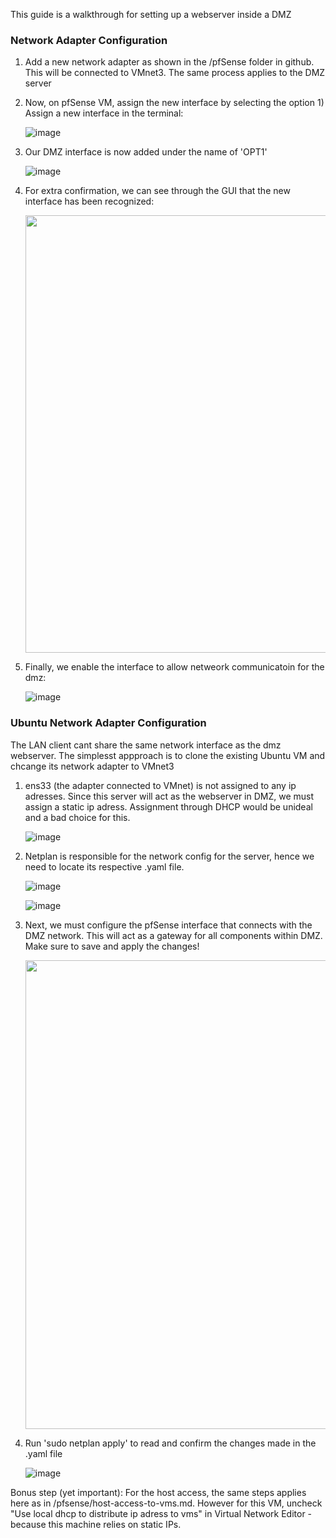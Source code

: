 This guide is a walkthrough for setting up a webserver inside a DMZ

### Network Adapter Configuration

1. Add a new network adapter as shown in the /pfSense folder in github. This will be connected to VMnet3. The same process applies to the DMZ server

2. Now, on pfSense VM, assign the new interface by selecting the option  1) Assign a new interface in the terminal:

   ![image](https://github.com/user-attachments/assets/3a84be8e-71bb-4440-b337-93e3fd413e8e)

3. Our DMZ interface is now added under the name of 'OPT1' 

   ![image](https://github.com/user-attachments/assets/cba20c8f-d9b7-4830-9a87-63b4de6ca0e1)

4. For extra confirmation, we can see through the GUI that the new interface has been recognized:

   <img src=https://github.com/user-attachments/assets/7f5cf885-7192-46de-bf87-37b7b1f6dba3 width=700>

5. Finally, we enable the interface to allow netweork communicatoin for the dmz:

   ![image](https://github.com/user-attachments/assets/b62cfb66-0d49-43ec-b13d-8675d4c954d5)

 
### Ubuntu Network Adapter Configuration
The LAN client cant share the same network interface as the dmz webserver. The simplesst appproach is to clone the existing Ubuntu VM and chcange its network adapter to VMnet3

 1. ens33 (the adapter connected to VMnet) is not assigned to any ip adresses. Since this server will act as the webserver in DMZ, we must assign a static ip adress. Assignment through DHCP would be unideal and a bad choice for this.

     ![image](https://github.com/user-attachments/assets/e5d596f7-d638-4968-ab99-85cfe2c5c564)

 2. Netplan is responsible for the network config for the server, hence we need to locate its respective .yaml file.

     ![image](https://github.com/user-attachments/assets/eee16e82-fb3f-44e6-9876-55b2e45fd6b1)

     ![image](https://github.com/user-attachments/assets/93c7bf06-983b-49c9-815f-13f71b028a7e)
    
 4. Next, we must configure the pfSense interface that connects with the DMZ network. This will act as a gateway for all components within DMZ. Make sure to save and apply the changes!
    
    <img src=https://github.com/user-attachments/assets/9f3c6bf3-3f28-453d-aa0c-8b111d886eac width=750>  

 6. Run 'sudo netplan apply' to read and confirm the changes made in the .yaml file
    
    ![image](https://github.com/user-attachments/assets/ef4007ea-05c2-478b-9537-91d2d177796d)
 
Bonus step (yet important): For the host access, the same steps applies here as in /pfsense/host-access-to-vms.md. However for this VM, uncheck "Use local dhcp to distribute ip adress to vms" in Virtual Network Editor - because this machine relies on static IPs.
